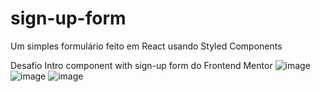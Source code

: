 # sign-up-form
Um simples formulário feito em React usando Styled Components

Desafio Intro component with sign-up form do Frontend Mentor
![image](https://user-images.githubusercontent.com/19438299/216408168-55bc03a9-756b-4414-8a25-979938b6d739.png)
![image](https://user-images.githubusercontent.com/19438299/216408296-445060a7-3d42-4b53-960d-80beadd93ab6.png)
![image](https://user-images.githubusercontent.com/19438299/216408528-b8814d0f-a5b0-4eef-8dcd-5da6864f8f75.png)

